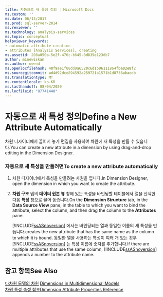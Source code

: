 ```yaml
---
title: 자동으로 새 특성 정의 | Microsoft Docs
ms.custom: ''
ms.date: 06/13/2017
ms.prod: sql-server-2014
ms.reviewer: ''
ms.technology: analysis-services
ms.topic: conceptual
helpviewer_keywords:
- automatic attribute creation
- attributes [Analysis Services], creating
ms.assetid: 208a050a-5e2f-470c-b645-8d835e123db7
author: minewiskan
ms.author: owend
ms.openlocfilehash: 40f9ae1f00dd0a6520c6d1b06111864fba02e8f2
ms.sourcegitcommit: ad4d92dce894592a259721a1571b1d8736abacdb
ms.translationtype: MT
ms.contentlocale: ko-KR
ms.lasthandoff: 08/04/2020
ms.locfileid: "87741448"
---
```

# <a name="define-a-new-attribute-automatically"></a><span data-ttu-id="31e35-102">자동으로 새 특성 정의</span><span class="sxs-lookup"><span data-stu-id="31e35-102">Define a New Attribute Automatically</span></span>
  <span data-ttu-id="31e35-103">차원 디자이너에서 끌어서 놓기 편집을 사용하여 차원에 새 특성을 만들 수 있습니다.</span><span class="sxs-lookup"><span data-stu-id="31e35-103">You can create a new attribute in a dimension by using drag-and-drop editing in the Dimension Designer.</span></span>  
  
### <a name="to-create-a-new-attribute-automatically"></a><span data-ttu-id="31e35-104">자동으로 새 특성을 만들려면</span><span class="sxs-lookup"><span data-stu-id="31e35-104">To create a new attribute automatically</span></span>  
  
1.  <span data-ttu-id="31e35-105">차원 디자이너에서 특성을 만들려는 차원을 엽니다.</span><span class="sxs-lookup"><span data-stu-id="31e35-105">In Dimension Designer, open the dimension in which you want to create the attribute.</span></span>  
  
2.  <span data-ttu-id="31e35-106">**차원 구조** 탭의 **데이터 원본 뷰** 창에 있는 특성을 바인딩할 테이블에서 열을 선택한 다음 **특성** 창으로 끌어 놓습니다.</span><span class="sxs-lookup"><span data-stu-id="31e35-106">On the **Dimension Structure** tab, in the **Data Source View** pane, in the table to which you want to bind the attribute, select the column, and then drag the column to the **Attributes** pane.</span></span>  
  
     [!INCLUDE[ssASnoversion](../../includes/ssasnoversion-md.md)] <span data-ttu-id="31e35-107">에서는 바인딩되는 열과 동일한 이름의 새 특성을 만듭니다.</span><span class="sxs-lookup"><span data-stu-id="31e35-107">creates the new attribute that has the same name as the column to which it is bound.</span></span> <span data-ttu-id="31e35-108">동일한 열을 사용하는 특성이 여러 개 있는 경우 [!INCLUDE[ssASnoversion](../../includes/ssasnoversion-md.md)] 는 특성 이름에 숫자를 추가합니다.</span><span class="sxs-lookup"><span data-stu-id="31e35-108">If there are multiple attributes that use the same column, [!INCLUDE[ssASnoversion](../../includes/ssasnoversion-md.md)] appends a number to the attribute name.</span></span>  
  
## <a name="see-also"></a><span data-ttu-id="31e35-109">참고 항목</span><span class="sxs-lookup"><span data-stu-id="31e35-109">See Also</span></span>  
 <span data-ttu-id="31e35-110">[다차원 모델의 차원](dimensions-in-multidimensional-models.md) </span><span class="sxs-lookup"><span data-stu-id="31e35-110">[Dimensions in Multidimensional Models](dimensions-in-multidimensional-models.md) </span></span>  
 [<span data-ttu-id="31e35-111">차원 특성 속성 참조</span><span class="sxs-lookup"><span data-stu-id="31e35-111">Dimension Attribute Properties Reference</span></span>](dimension-attribute-properties-reference.md)  
  
  
